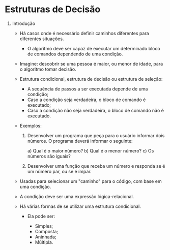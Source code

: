 # Estruturas de Decisão

1. Introdução

    - Há casos onde é necessário definir caminhos diferentes para diferentes situações.

        - O algoritmo deve ser capaz de executar um determinado bloco de comandos dependendo de uma condição.
    
    - Imagine: descobrir se uma pessoa é maior, ou menor de idade, para o algoritmo tomar decisão.
    - Estrutura condicional, estrutura de decisão ou estrutura de seleção:

        - A sequência de passos a ser executada depende de uma condição;
        - Caso a condição seja verdadeira, o bloco de comando é executado;
        - Caso a condição não seja verdadeira, o bloco de comando não é executado.

    - Exemplos:

        1. Desenvolver um programa que peça para o usuário informar dois números. O programa deverá informar o seguinte:
        
            a) Qual é o maior número?
            b) Qual é o menor número?
            c) Os números são iguais?
        
        2. Desenvolver uma função que receba um número e responda se é um número par, ou se é ímpar.
    
    - Usadas para selecionar um "caminho" para o código, com base em uma condição.
    - A condição deve ser uma expressão lógica-relacional.
    - Há várias formas de se utilizar uma estrutura condicional.
    
        - Ela pode ser:

            - Simples;
            - Composta;
            - Aninhada;
            - Múltipla.